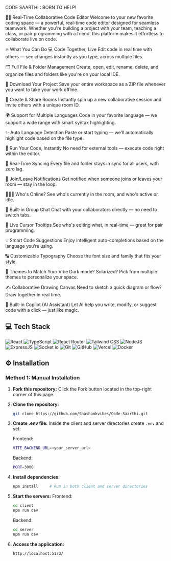 CODE SAARTHI : BORN TO HELP!

👩‍💻 Real-Time Collaborative Code Editor
Welcome to your new favorite coding space — a powerful, real-time code editor designed for seamless teamwork. Whether you're building a project with your team, teaching a class, or pair programming with a friend, this platform makes it effortless to collaborate live on code.

🔥 What You Can Do
💻 Code Together, Live
Edit code in real time with others — see changes instantly as you type, across multiple files.

🗂️ Full File & Folder Management
Create, open, edit, rename, delete, and organize files and folders like you're on your local IDE.

💾 Download Your Project
Save your entire workspace as a ZIP file whenever you want to take your work offline.

🔗 Create & Share Rooms
Instantly spin up a new collaborative session and invite others with a unique room ID.

🌍 Support for Multiple Languages
Code in your favorite language — we support a wide range with smart syntax highlighting.

✨ Auto Language Detection
Paste or start typing — we’ll automatically highlight code based on the file type.

🧠 Run Your Code, Instantly
No need for external tools — execute code right within the editor.

🚨 Real-Time Syncing
Every file and folder stays in sync for all users, with zero lag.

📣 Join/Leave Notifications
Get notified when someone joins or leaves your room — stay in the loop.

🧑‍🤝‍🧑 Who's Online?
See who's currently in the room, and who's active or idle.

💬 Built-in Group Chat
Chat with your collaborators directly — no need to switch tabs.

🎯 Live Cursor Tooltips
See who's editing what, in real-time — great for pair programming.

💡 Smart Code Suggestions
Enjoy intelligent auto-completions based on the language you’re using.

🔠 Customizable Typography
Choose the font size and family that fits your style.

🎨 Themes to Match Your Vibe
Dark mode? Solarized? Pick from multiple themes to personalize your space.

✍️ Collaborative Drawing Canvas
Need to sketch a quick diagram or flow? Draw together in real time.

🤖 Built-in Copilot (AI Assistant)
Let AI help you write, modify, or suggest code with a click — just like magic.


## 💻 Tech Stack

![React](https://img.shields.io/badge/React-20232A?style=for-the-badge&logo=react&logoColor=61DAFB)
![TypeScript](https://img.shields.io/badge/TypeScript-007ACC?style=for-the-badge&logo=typescript&logoColor=white)
![React Router](https://img.shields.io/badge/React_Router-CA4245?style=for-the-badge&logo=react-router&logoColor=white)
![Tailwind CSS](https://img.shields.io/badge/Tailwind_CSS-38B2AC?style=for-the-badge&logo=tailwind-css&logoColor=white)
![NodeJS](https://img.shields.io/badge/Node.js-43853D?style=for-the-badge&logo=node.js&logoColor=white)
![ExpressJS](https://img.shields.io/badge/Express.js-404D59?style=for-the-badge)
![Socket io](https://img.shields.io/badge/Socket.io-ffffff?style=for-the-badge)
![Git](https://img.shields.io/badge/GIT-E44C30?style=for-the-badge&logo=git&logoColor=white)
![GitHub](https://img.shields.io/badge/GitHub-100000?style=for-the-badge&logo=github&logoColor=white)
![Vercel](https://img.shields.io/badge/Vercel-000000?style=for-the-badge&logo=vercel&logoColor=white)
![Docker](https://img.shields.io/badge/Docker-2496ED?style=for-the-badge&logo=docker&logoColor=white)

## ⚙️ Installation

### Method 1: Manual Installation

1. **Fork this repository:** Click the Fork button located in the top-right corner of this page.
2. **Clone the repository:**
   ```bash
   git clone https://github.com/Shashankvibes/Code-Saarthi.git
   ```
3. **Create .env file:**
   Inside the client and server directories create `.env` and set:

   Frontend:

   ```bash
   VITE_BACKEND_URL=<your_server_url>
   ```

   Backend:

   ```bash
   PORT=3000
   ```

4. **Install dependencies:**
   ```bash
   npm install     # Run in both client and server directories
   ```
5. **Start the servers:**
   Frontend:
   ```bash
   cd client
   npm run dev
   ```
   Backend:
   ```bash
   cd server
   npm run dev
   ```
6. **Access the application:**
   ```bash
   http://localhost:5173/
   ```



